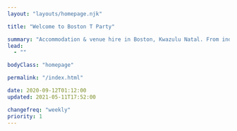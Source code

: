 ```yaml
---
layout: "layouts/homepage.njk"

title: "Welcome to Boston T Party"

summary: "Accommodation & venue hire in Boston, Kwazulu Natal. From individual leisure guests to groups, backpackers, campers, bikers & hikers, birthday celebrations and bull's parties, we invite you to come and enjoy our beautiful surroundings and relaxing atmosphere."
lead:
  - ""

bodyClass: "homepage"

permalink: "/index.html"

date: 2020-09-12T01:12:00
updated: 2021-05-11T17:52:00

changefreq: "weekly"
priority: 1
---
```

